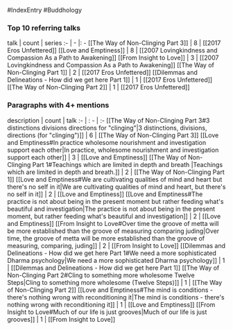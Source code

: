 #IndexEntry #Buddhology

### Top 10 referring talks
talk | count | series
:- | - |: -
[[The Way of Non-Clinging Part 3]] | 8 | [[2017 Eros Unfettered]]
[[Love and Emptiness]] | 8 | [[2007 Lovingkindness and Compassion As a Path to Awakening]]
[[From Insight to Love]] | 3 | [[2007 Lovingkindness and Compassion As a Path to Awakening]]
[[The Way of Non-Clinging Part 1]] | 2 | [[2017 Eros Unfettered]]
[[Dilemmas and Delineations - How did we get here Part 1]] | 1 | [[2017 Eros Unfettered]]
[[The Way of Non-Clinging Part 2]] | 1 | [[2017 Eros Unfettered]]

### Paragraphs with 4+ mentions
description | count | talk
:- | : - | :-
[[The Way of Non-Clinging Part 3#3 distinctions divisions directions for "clinging"\|3 distinctions, divisions, directions (for "clinging")]] | 6 | [[The Way of Non-Clinging Part 3]]
[[Love and Emptiness#In practice wholesome nourishment and investigation support each other\|In practice, wholesome nourishment and investigation support each other]] | 3 | [[Love and Emptiness]]
[[The Way of Non-Clinging Part 1#Teachings which are limited in depth and breath \|Teachings which are limited in depth and breath.]] | 2 | [[The Way of Non-Clinging Part 1]]
[[Love and Emptiness#We are cultivating qualities of mind and heart but there's no self in it\|We are cultivating qualities of mind and heart, but there's no self in it]] | 2 | [[Love and Emptiness]]
[[Love and Emptiness#The practice is not about being in the present moment but rather feeding what's beautiful and investigation\|The practice is not about being in the present moment, but rather feeding what's beautiful and investigation]] | 2 | [[Love and Emptiness]]
[[From Insight to Love#Over time the groove of metta will be more established than the groove of measuring comparing juding\|Over time, the groove of metta will be more established than the groove of measuring, comparing, juding]] | 2 | [[From Insight to Love]]
[[Dilemmas and Delineations - How did we get here Part 1#We need a more sophisticated Dharma psychology\|We need a more sophisticated Dharma psychology]] | 1 | [[Dilemmas and Delineations - How did we get here Part 1]]
[[The Way of Non-Clinging Part 2#Cling to something more wholesome Twelve Steps\|Cling to something more wholesome (Twelve Steps)]] | 1 | [[The Way of Non-Clinging Part 2]]
[[Love and Emptiness#The mind is conditions - there's nothing wrong with reconditioning it\|The mind is conditions - there's nothing wrong with reconditioning it]] | 1 | [[Love and Emptiness]]
[[From Insight to Love#Much of our life is just grooves\|Much of our life is just grooves]] | 1 | [[From Insight to Love]]

